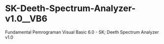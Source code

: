 # SK-Deeth-Spectrum-Analyzer-v1.0__VB6
Fundamental Pemrograman Visual Basic 6.0 - SK; Deeth Spectrum Analyzer v1.0
